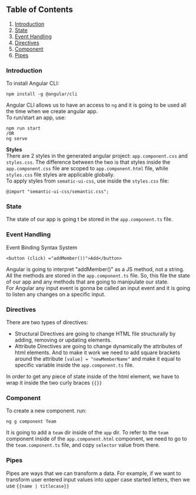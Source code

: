 ## Table of Contents

1. [Introduction](#introduction)
2. [State](#state)
3. [Event Handling](#event-handling)
4. [Directives](#directives)
5. [Component](#component)
6. [Pipes](#pipes)

### Introduction

To install Angular CLI:

```
npm install -g @angular/cli
```

Angular CLI allows us to have an access to `ng` and it is going to be used all the time when we create angular app.\
To run/start an app, use:

```
npm run start
/OR
ng serve
```

**Styles**\
There are 2 styles in the generated angular project: `app.component.css` and `styles.css`. The difference between the two is that styles inside the `app.component.css` file are scoped to `app.component.html` file, while `styles.css` file styles are applicable globally.\
To apply styles from `sematic-ui-css`, use inside the `styles.css` file:

```
@import "semantic-ui-css/semantic.css";
```

### State

The state of our app is going t be stored in the `app.component.ts` file.

### Event Handling

Event Binding Syntax System

```
<button (click) ="addMember())">Add</button>
```

Angular is going to interpret "addMember()" as a JS method, not a string. All the methods are stored in the `app.component.ts` file. So, this file the state of our app and any methods that are going to manipulate our state.\
For Angular any input event is gonna be called an input event and it is going to listen any changes on a specific input.

### Directives

There are two types of directives:

- Structural Directives are going to change HTML file structurally by adding, removing or updating elements.
- Attribute Directives are going to change dynamically the attributes of html elements. And to make it work we need to add square brackets around the attribute `[value] = "newMemberName"` and make it equal to specific variable inside the `app.component.ts` file.

In order to get any piece of state inside of the html element, we have to wrap it inside the two curly braces `{{}}`

### Component

To create a new component. run:

```
ng g component Team
```

It is going to add a `team` dir inside of the `app` dir.
To refer to the `team` component inside of the `app.component.html` component, we need to go to the
`team.component.ts` file, and copy `selector` value from there.

### Pipes

Pipes are ways that we can transform a data. For example, if we want to transform user entered input values into upper case started letters, then we use `{{name | titlecase}}`
